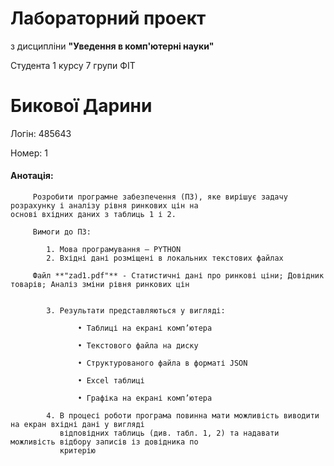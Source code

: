 # Лабораторний проект
з дисципліни **"Уведення в комп'ютерні науки"**

Студента 1 курсу 7 групи ФІТ

# Бикової Дарини

Логін: 485643

Номер: 1

#### Анотація:

         Розробити програмне забезпечення (ПЗ), яке вирішує задачу розрахунку і аналізу рівня ринкових цін на 
    основі вхідних даних з таблиць 1 і 2.

         Вимоги до ПЗ:

            1. Мова програмування – PYTHON 
            2. Вхідні дані розміщені в локальних текстових файлах 

         Файл **"zad1.pdf"** - Статистичні дані про ринкові ціни; Довідник товарів; Аналіз зміни рівня ринкових цін


            3. Результати представляються у вигляді:

                   • Таблиці на екрані комп’ютера 
 
                   • Текстового файла на диску 
 
                   • Структурованого файла в форматі JSON 
 
                   • Excel таблиці 
 
                   • Графіка на екрані комп’ютера
 
            4. В процесі роботи програма повинна мати можливість виводити на екран вхідні дані у вигляді 
               відповідних таблиць (див. табл. 1, 2) та надавати можливість відбору записів із довідника по 
               критерію
